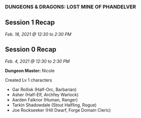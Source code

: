 
### DUNGEONS & DRAGONS: LOST MINE OF PHANDELVER

## Session 1 Recap
_Feb. 18, 2021 @ 12:30 to 2:30 PM_


## Session 0 Recap
_Feb. 4, 2021 @ 12:30 to 2:30 PM_

**Dungeon Master:** Nicole

Created Lv 1 characters
- Gar Rollisk (Half-Orc, Barbarian)
- Asher (Half-Elf, Archfey Warlock)
- Aarden Falknor (Human, Ranger)
- Tarkin Shadowdale (Stout Halfling, Rogue)
- Joe Rockseeker (Hill Dwarf, Forge Domain Cleric)
